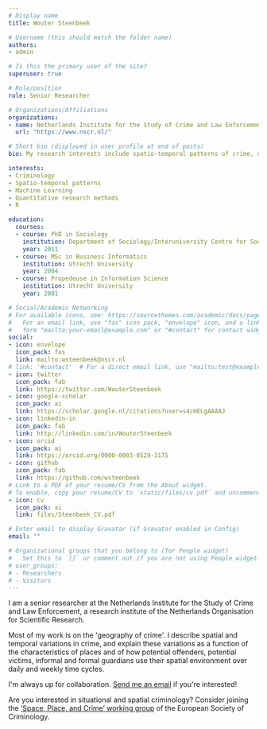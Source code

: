 ```yaml
---
# Display name
title: Wouter Steenbeek

# Username (this should match the folder name)
authors:
- admin

# Is this the primary user of the site?
superuser: true

# Role/position
role: Senior Researcher

# Organizations/Affiliations
organizations:
- name: Netherlands Institute for the Study of Crime and Law Enforcement
  url: "https://www.nscr.nl/"

# Short bio (displayed in user profile at end of posts)
bio: My research interests include spatio-temporal patterns of crime, offender decision-making, neighborhoods, machine learning, and R.

interests:
- Criminology
- Spatio-temporal patterns
- Machine Learning
- Quantitative research methods
- R

education:
  courses:
  - course: PhD in Sociology
    institution: Department of Sociology/Interuniversity Centre for Social Science Theory and Methodology (ICS), Utrecht University
    year: 2011
  - course: MSc in Business Informatics
    institution: Utrecht University
    year: 2004
  - course: Propedeuse in Information Science
    institution: Utrecht University
    year: 2001

# Social/Academic Networking
# For available icons, see: https://sourcethemes.com/academic/docs/page-builder/#icons
#   For an email link, use "fas" icon pack, "envelope" icon, and a link in the
#   form "mailto:your-email@example.com" or "#contact" for contact widget.
social:
- icon: envelope
  icon_pack: fas
  link: mailto:wsteenbeek@nscr.nl
# link: '#contact'  # For a direct email link, use "mailto:test@example.org".
- icon: twitter
  icon_pack: fab
  link: https://twitter.com/WouterSteenbeek
- icon: google-scholar
  icon_pack: ai
  link: https://scholar.google.nl/citations?user=s4cHELgAAAAJ
- icon: linkedin-in
  icon_pack: fab
  link: http://linkedin.com/in/WouterSteenbeek
- icon: orcid
  icon_pack: ai
  link: https://orcid.org/0000-0003-0529-3175
- icon: github
  icon_pack: fab
  link: https://github.com/wsteenbeek
# Link to a PDF of your resume/CV from the About widget.
# To enable, copy your resume/CV to `static/files/cv.pdf` and uncomment the lines below.
- icon: cv
  icon_pack: ai
  link: files/Steenbeek_CV.pdf

# Enter email to display Gravatar (if Gravatar enabled in Config)
email: ""

# Organizational groups that you belong to (for People widget)
#   Set this to `[]` or comment out if you are not using People widget.
# user_groups:
# - Researchers
# - Visitors
---
```


I am a senior researcher at the Netherlands Institute for the Study of Crime and Law Enforcement, a research institute of the Netherlands Organisation for Scientific Research.

Most of my work is on the 'geography of crime'. I describe spatial and temporal variations in crime, and explain these variations as a function of the characteristics of places and of how potential offenders, potential victims, informal and formal guardians use their spatial environment over daily and weekly time cycles.

I'm always up for collaboration. [Send me an email](mailto:wsteenbeek@nscr.nl) if you're interested!

Are you interested in situational and spatial criminology? Consider joining the [‘Space, Place, and Crime’ working group](http://www.space-place-crime.eu/) of the European Society of Criminology.
